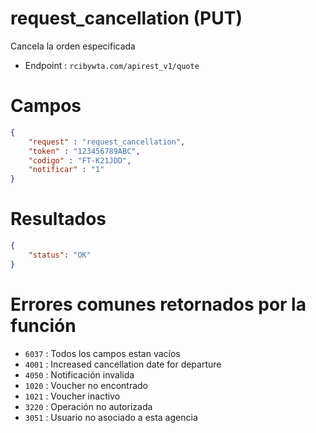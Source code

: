 # request_cancellation (PUT)

Cancela la orden especificada

* Endpoint : ```rcibywta.com/apirest_v1/quote```

# Campos

```JSON
{
    "request" : "request_cancellation",
    "token" : "123456789ABC",
    "codigo" : "FT-K21JDD",
    "notificar" : "1"
}
```

# Resultados

```JSON
{
    "status": "OK"
}
```

# Errores comunes retornados por la función

* ```6037``` : Todos los campos estan vacíos
* ```4001``` : Increased cancellation date for departure
* ```4050``` : Notificación invalida
* ```1020``` : Voucher no encontrado
* ```1021``` : Voucher inactivo
* ```3220``` : Operación no autorizada
* ```3051``` : Usuario no asociado a esta agencia